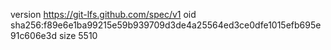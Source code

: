 version https://git-lfs.github.com/spec/v1
oid sha256:f89e6e1ba99215e59b939709d3de4a25564ed3ce0dfe1015efb695e91c606e3d
size 5510

